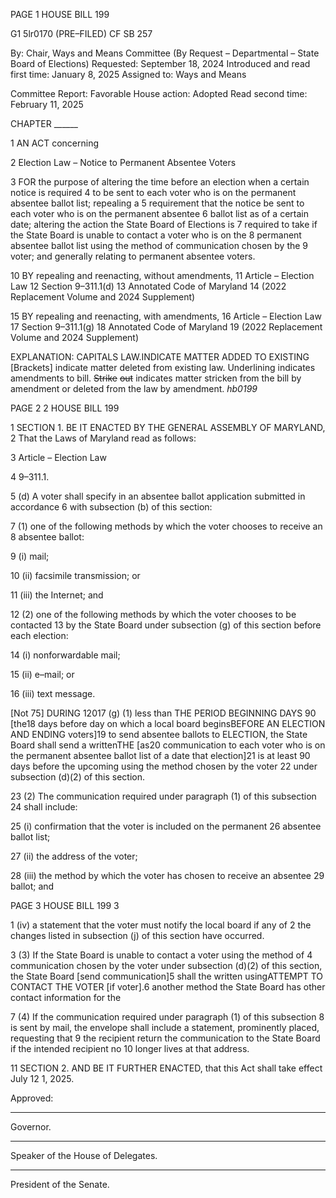 PAGE 1
HOUSE BILL 199

G1 5lr0170
(PRE–FILED) CF SB 257

By: Chair, Ways and Means Committee (By Request – Departmental – State Board
of Elections)
Requested: September 18, 2024
Introduced and read first time: January 8, 2025
Assigned to: Ways and Means

Committee Report: Favorable
House action: Adopted
Read second time: February 11, 2025

CHAPTER ______

1 AN ACT concerning

2 Election Law – Notice to Permanent Absentee Voters

3 FOR the purpose of altering the time before an election when a certain notice is required
4 to be sent to each voter who is on the permanent absentee ballot list; repealing a
5 requirement that the notice be sent to each voter who is on the permanent absentee
6 ballot list as of a certain date; altering the action the State Board of Elections is
7 required to take if the State Board is unable to contact a voter who is on the
8 permanent absentee ballot list using the method of communication chosen by the
9 voter; and generally relating to permanent absentee voters.

10 BY repealing and reenacting, without amendments,
11 Article – Election Law
12 Section 9–311.1(d)
13 Annotated Code of Maryland
14 (2022 Replacement Volume and 2024 Supplement)

15 BY repealing and reenacting, with amendments,
16 Article – Election Law
17 Section 9–311.1(g)
18 Annotated Code of Maryland
19 (2022 Replacement Volume and 2024 Supplement)

EXPLANATION: CAPITALS LAW.INDICATE MATTER ADDED TO EXISTING
[Brackets] indicate matter deleted from existing law.
Underlining indicates amendments to bill.
~~Strike~~ ~~out~~ indicates matter stricken from the bill by amendment or deleted from the law by
amendment. *hb0199*

PAGE 2
2 HOUSE BILL 199

1 SECTION 1. BE IT ENACTED BY THE GENERAL ASSEMBLY OF MARYLAND,
2 That the Laws of Maryland read as follows:

3 Article – Election Law

4 9–311.1.

5 (d) A voter shall specify in an absentee ballot application submitted in accordance
6 with subsection (b) of this section:

7 (1) one of the following methods by which the voter chooses to receive an
8 absentee ballot:

9 (i) mail;

10 (ii) facsimile transmission; or

11 (iii) the Internet; and

12 (2) one of the following methods by which the voter chooses to be contacted
13 by the State Board under subsection (g) of this section before each election:

14 (i) nonforwardable mail;

15 (ii) e–mail; or

16 (iii) text message.

[Not 75] DURING 12017 (g) (1) less than THE PERIOD BEGINNING DAYS
90 [the18 days before day on which a local board beginsBEFORE AN ELECTION AND ENDING
voters]19 to send absentee ballots to ELECTION, the State Board shall send a writtenTHE
[as20 communication to each voter who is on the permanent absentee ballot list of a date that
election]21 is at least 90 days before the upcoming using the method chosen by the voter
22 under subsection (d)(2) of this section.

23 (2) The communication required under paragraph (1) of this subsection
24 shall include:

25 (i) confirmation that the voter is included on the permanent
26 absentee ballot list;

27 (ii) the address of the voter;

28 (iii) the method by which the voter has chosen to receive an absentee
29 ballot; and

PAGE 3
HOUSE BILL 199 3

1 (iv) a statement that the voter must notify the local board if any of
2 the changes listed in subsection (j) of this section have occurred.

3 (3) If the State Board is unable to contact a voter using the method of
4 communication chosen by the voter under subsection (d)(2) of this section, the State Board
[send communication]5 shall the written usingATTEMPT TO CONTACT THE VOTER
[if voter].6 another method the State Board has other contact information for the

7 (4) If the communication required under paragraph (1) of this subsection
8 is sent by mail, the envelope shall include a statement, prominently placed, requesting that
9 the recipient return the communication to the State Board if the intended recipient no
10 longer lives at that address.

11 SECTION 2. AND BE IT FURTHER ENACTED, that this Act shall take effect July
12 1, 2025.

Approved:

________________________________________________________________________________
Governor.

________________________________________________________________________________
Speaker of the House of Delegates.

________________________________________________________________________________
President of the Senate.